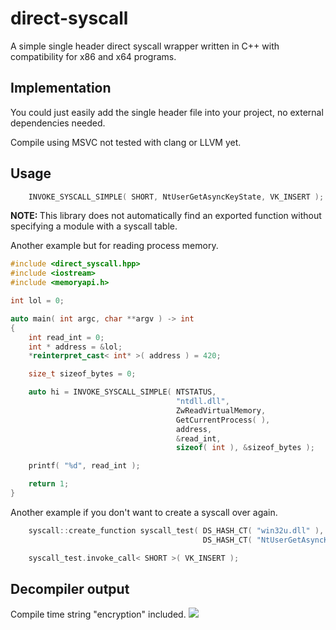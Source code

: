 
# direct-syscall

A simple single header direct syscall wrapper written in C++ with compatibility for x86 and x64 programs.


## Implementation

You could just easily add the single header file into your project, no external dependencies needed.

Compile using MSVC not tested with clang or LLVM yet.


## Usage


```cpp
    INVOKE_SYSCALL_SIMPLE( SHORT, NtUserGetAsyncKeyState, VK_INSERT );
```
<b>NOTE: </b> This library does not automatically find an exported function without specifying a module with a syscall table.

Another example but for reading process memory.

```cpp
#include <direct_syscall.hpp>
#include <iostream>
#include <memoryapi.h>

int lol = 0;

auto main( int argc, char **argv ) -> int
{
    int read_int = 0;
    int * address = &lol;
    *reinterpret_cast< int* >( address ) = 420;

    size_t sizeof_bytes = 0;

    auto hi = INVOKE_SYSCALL_SIMPLE( NTSTATUS,
                                     "ntdll.dll",
                                     ZwReadVirtualMemory,
                                     GetCurrentProcess( ),
                                     address,
                                     &read_int,
                                     sizeof( int ), &sizeof_bytes );

    printf( "%d", read_int );

    return 1;
}
```

Another example if you don't want to create a syscall over again.

```cpp
    syscall::create_function syscall_test( DS_HASH_CT( "win32u.dll" ), 
                                           DS_HASH_CT( "NtUserGetAsyncKeyState" ) );

    syscall_test.invoke_call< SHORT >( VK_INSERT );
```

## Decompiler output
Compile time string "encryption" included.
![](https://i.imgur.com/XQUspS2.png)